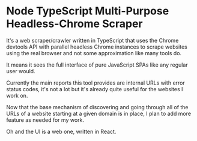# Node TypeScript Multi-Purpose Headless-Chrome Scraper

It's a web scraper/crawler written in TypeScript that uses the Chrome devtools API
with parallel headless Chrome instances to scrape websites using the real browser
and not some approximation like many tools do.

It means it sees the full interface of pure JavaScript SPAs like any regular user would.

Currently the main reports this tool provides are internal URLs with error status codes,
it's not a lot but it's already quite useful for the websites I work on.

Now that the base mechanism of discovering and going through all of the URLs of a website
starting at a given domain is in place, I plan to add more feature as needed for my work.

Oh and the UI is a web one, written in React.
